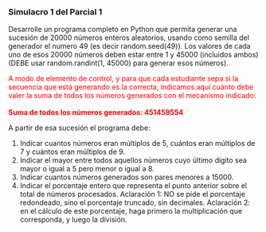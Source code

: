 ### Simulacro 1 del Parcial 1

Desarrolle un programa completo en Python que permita generar una sucesión de 20000 números enteros aleatorios, usando 
como semilla del generador el numero 49 (es decir random.seed(49)). Los valores de cada uno de esos 20000 números deben
estar entre 1 y 45000 (incluidos ambos) (DEBE usar random.randint(1, 45000) para generar esos números).


<span style="color:red">
A modo de elemento de control, y para que cada estudiante sepa si la secuencia que está generando es la correcta, 
indicamos aquí cuánto debe valer la suma de todos los números generados con el mecanismo indicado:
<strong>
<br><br>Suma de todos los números generados: 451459554
</strong>
</span>


A partir de esa sucesión el programa debe:

1. Indicar cuantos números eran múltiplos de 5, cuántos eran múltiplos de 7 y cuántos eran múltiplos de 9.
2. Indicar el mayor entre todos aquellos números cuyo último dígito sea mayor o igual a 5 pero menor o igual a 8.
3. Indicar cuantos números generados son pares menores a 15000.
4. Indicar el porcentaje entero que representa el punto anterior sobre el total de números procesados. 
   Aclaración 1: NO se pide el porcentaje redondeado, sino el porcentaje truncado, sin decimales. 
   Aclaración 2: en el cálculo de este porcentaje, haga primero la multiplicación que corresponda,
                y luego la división.
